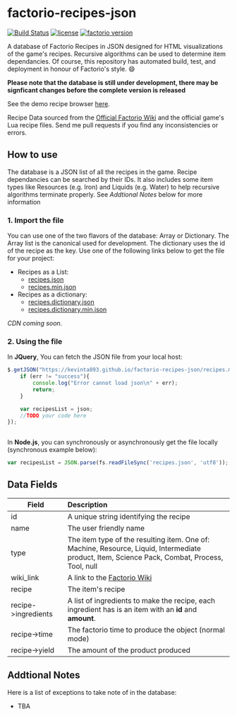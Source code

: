# factorio-recipes-json
[![Build Status](https://travis-ci.org/kevinta893/factorio-recipes-json.svg?branch=master)](https://travis-ci.org/kevinta893/factorio-recipes-json)
[![license](https://img.shields.io/badge/license-MIT-green.svg)]()
[![factorio version](https://img.shields.io/badge/factorio%20version-0.16.27-green.svg)]()


A database of Factorio Recipes in JSON designed for HTML visualizations of the game's recipes. Recursive algorithms can be used to determine item dependancies. Of course, this repository has automated build, test, and deployment in honour of Factorio's style. :smile:

**Please note that the database is still under development, there may be signficant changes before the complete version is released**

See the demo recipe browser [here](https://kevinta893.github.io/factorio-recipes-json).

Recipe Data sourced from the [Official Factorio Wiki](https://wiki.factorio.com/) and the official game's Lua recipe files. 
Send me pull requests if you find any inconsistencies or errors.

## How to use

The database is a JSON list of all the recipes in the game. Recipe dependancies can be searched by their IDs. It also includes some item types like Resources (e.g. Iron) and Liquids (e.g. Water) to help recursive algorithms terminate properly. See *Addtional Notes* below for more information

### 1. Import the file

You can use one of the two flavors of the database: Array or Dictionary. The Array list is the canonical used for development. The dictionary uses the id of the recipe as the key. Use one of the following links below to get the file for your project: 
* Recipes as a List:
	* [recipes.json](https://kevinta893.github.io/factorio-recipes-json/recipes.json) 
	* [recipes.min.json](https://kevinta893.github.io/factorio-recipes-json/recipes.min.json) 
* Recipes as a dictionary:
	* [recipes.dictionary.json](https://kevinta893.github.io/factorio-recipes-json/recipes.dictionary.json) 
	* [recipes.dictionary.min.json](https://kevinta893.github.io/factorio-recipes-json/recipes.dictionary.min.json) 

*CDN coming soon.*

### 2. Using the file
In **JQuery**, You can fetch the JSON file from your local host:

``` javascript
$.getJSON("https://kevinta893.github.io/factorio-recipes-json/recipes.min.json", function (json, err){
    if (err != "success"){
        console.log("Error cannot load json\n" + err);
        return;
    }

    var recipesList = json;
    //TODO your code here
});
   
```

In **Node.js**, you can synchronously or asynchronously get the file locally (synchronous example below):
``` javascript
var recipesList = JSON.parse(fs.readFileSync('recipes.json', 'utf8'));			//synchronous
```

## Data Fields

| Field       | Description          
| ----------------- |:-------------|
| id | A unique string identifying the recipe |
| name | The user friendly name |
| type | The item type of the resulting item. One of: Machine, Resource, Liquid, Intermediate product, Item, Science Pack, Combat, Process, Tool, null |
| wiki_link | A link to the [Factorio Wiki](https://wiki.factorio.com) |
| recipe | The item's recipe |
| recipe->ingredients | A list of ingredients to make the recipe, each ingredient has is an item with an **id** and **amount**. |
| recipe->time | The factorio time to produce the object (normal mode) |
| recipe->yield | The amount of the product produced |

## Addtional Notes

Here is a list of exceptions to take note of in the database:

* TBA
